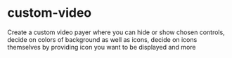 # custom-video
Create a custom video payer where you can hide or show chosen controls, decide on colors of background as well as icons, decide on icons themselves by providing icon you want to be displayed and more
